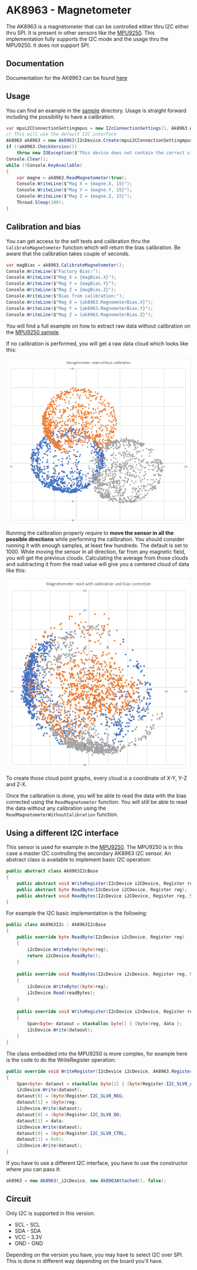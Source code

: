 # AK8963 - Magnetometer

The AK8963 is a magnetometer that can be controlled either thru I2C either thru SPI. It is present in other sensors like the [MPU9250](../Mpu9250/README.md). This implementation fully supports the I2C mode and the usage thru the MPU9250. It does not support SPI.

## Documentation

Documentation for the AK8963 can be found [here](https://www.akm.com/akm/en/file/datasheet/AK8963C.pdf)

## Usage

You can find an example in the [sample](./samples/ak8963.sample.cs) directory. Usage is straight forward including the possibility to have a calibration.

```csharp
var mpui2CConnectionSettingmpus = new I2cConnectionSettings(1, Ak8963.Ak8963.DefaultI2cAddress);
// This will use the default I2C interface
Ak8963 ak8963 = new Ak8963(I2cDevice.Create(mpui2CConnectionSettingmpus));
if (!ak8963.CheckVersion())
    throw new IOException($"This device does not contain the correct signature 0x48 for a AK8963");
Console.Clear();
while (!Console.KeyAvailable)
{
    var magne = ak8963.ReadMagnetometer(true);
    Console.WriteLine($"Mag X = {magne.X, 15}");
    Console.WriteLine($"Mag Y = {magne.Y, 15}");
    Console.WriteLine($"Mag Z = {magne.Z, 15}");
    Thread.Sleep(100);
}
```

## Calibration and bias

You can get access to the self tests and calibration thru the ```CalibrateMagnetometer``` function which will return the bias calibration. Be aware that the calibration takes couple of seconds.

```csharp
var magBias = ak8963.CalibrateMagnetometer();
Console.WriteLine($"Factory Bias:");
Console.WriteLine($"Mag X = {magBias.X}");
Console.WriteLine($"Mag Y = {magBias.Y}");
Console.WriteLine($"Mag Z = {magBias.Z}");
Console.WriteLine($"Bias from calibration:");
Console.WriteLine($"Mag X = {ak8963.MagnometerBias.X}");
Console.WriteLine($"Mag Y = {ak8963.MagnometerBias.Y}");
Console.WriteLine($"Mag Z = {ak8963.MagnometerBias.Z}");
```

You will find a full example on how to extract raw data without calibration on the [MPU9250 sample](../Mpu9250/samples/Mpu9250.sample.cs).

If no calibration is performed, you will get a raw data cloud which looks like this:

![raw data](./rawcalib.png)

Running the calibration properly require to **move the sensor in all the possible directions** while performing the calibration. You should consider running it with enough samples, at least few hundreds. The default is set to 1000. While moving the sensor in all direction, far from any magnetic field, you will get the previous clouds. Calculating the average from those clouds and subtracting it from the read value will give you a centered cloud of data like this:

![raw data](./corrcalib.png)

To create those cloud point graphs, every cloud is a coordinate of X-Y, Y-Z and Z-X. 

Once the calibration is done, you will be able to read the data with the bias corrected using the ```ReadMagnetometer``` function. You will still be able to read the data without any calibration using the ```ReadMagnetometerWithoutCalibration``` function.

## Using a different I2C interface

This sensor is used for example in the [MPU9250](../Mpu9250/README.md). The MPU9250 is in this case a master I2C controlling the secondary AK8963 I2C sensor. An abstract class is available to implement basic I2C operation:

```csharp
public abstract class Ak8963I2cBase
{
    public abstract void WriteRegister(I2cDevice i2CDevice, Register reg, byte data);
    public abstract byte ReadByte(I2cDevice i2CDevice, Register reg);
    public abstract void ReadBytes(I2cDevice i2CDevice, Register reg, Span<byte> readBytes);
}
```

For example the I2C basic implementation is the following:

```csharp
public class Ak8963I2c : Ak8963I2cBase
{
    public override byte ReadByte(I2cDevice i2cDevice, Register reg)
    {
        i2cDevice.WriteByte((byte)reg);
        return i2cDevice.ReadByte();
    }

    public override void ReadBytes(I2cDevice i2cDevice, Register reg, Span<byte> readBytes)
    {
        i2cDevice.WriteByte((byte)reg);
        i2cDevice.Read(readBytes);
    }

    public override void WriteRegister(I2cDevice i2cDevice, Register reg, byte data)
    {
        Span<byte> dataout = stackalloc byte[] { (byte)reg, data };
        i2cDevice.Write(dataout);
    }
}
```

The class embedded into the MPU9250 is more complex, for example here is the code to do the WriteRegister operation:

```csharp
public override void WriteRegister(I2cDevice i2cDevice, Ak8963.Register reg, byte data)
{
    Span<byte> dataout = stackalloc byte[2] { (byte)Register.I2C_SLV0_ADDR, Ak8963.Ak8963.DefaultI2cAddress };
    i2cDevice.Write(dataout);
    dataout[0] = (byte)Register.I2C_SLV0_REG;
    dataout[1] = (byte)reg;
    i2cDevice.Write(dataout);
    dataout[0] = (byte)Register.I2C_SLV0_DO;
    dataout[1] = data;
    i2cDevice.Write(dataout);
    dataout[0] = (byte)Register.I2C_SLV0_CTRL;
    dataout[1] = 0x81;
    i2cDevice.Write(dataout);
}
```

If you have to use a different I2C interface, you have to use the constructor where you can pass it:

```csharp
ak8963 = new Ak8963(_i2cDevice, new Ak8963Attached(), false);
```

## Circuit

Only I2C is supported in this version.

* SCL - SCL
* SDA - SDA
* VCC - 3.3V
* GND - GND

Depending on the version you have, you may have to select I2C over SPI. This is done in different way depending on the board you'll have. 
